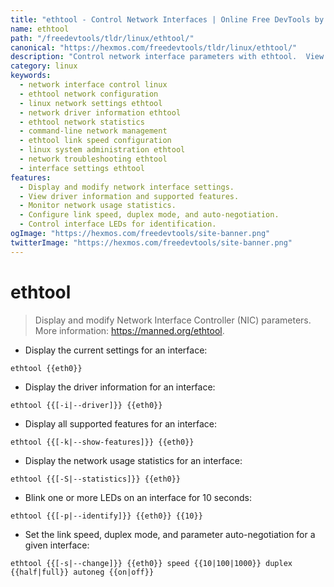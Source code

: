 ```yaml
---
title: "ethtool - Control Network Interfaces | Online Free DevTools by Hexmos"
name: ethtool
path: "/freedevtools/tldr/linux/ethtool/"
canonical: "https://hexmos.com/freedevtools/tldr/linux/ethtool/"
description: "Control network interface parameters with ethtool.  View network statistics, configure link settings, and troubleshoot network issues. Free online tool, no registration required."
category: linux
keywords:
  - network interface control linux
  - ethtool network configuration
  - linux network settings ethtool
  - network driver information ethtool
  - ethtool network statistics
  - command-line network management
  - ethtool link speed configuration
  - linux system administration ethtool
  - network troubleshooting ethtool
  - interface settings ethtool
features:
  - Display and modify network interface settings.
  - View driver information and supported features.
  - Monitor network usage statistics.
  - Configure link speed, duplex mode, and auto-negotiation.
  - Control interface LEDs for identification.
ogImage: "https://hexmos.com/freedevtools/site-banner.png"
twitterImage: "https://hexmos.com/freedevtools/site-banner.png"
---
```


# ethtool

> Display and modify Network Interface Controller (NIC) parameters.
> More information: <https://manned.org/ethtool>.

- Display the current settings for an interface:

`ethtool {{eth0}}`

- Display the driver information for an interface:

`ethtool {{[-i|--driver]}} {{eth0}}`

- Display all supported features for an interface:

`ethtool {{[-k|--show-features]}} {{eth0}}`

- Display the network usage statistics for an interface:

`ethtool {{[-S|--statistics]}} {{eth0}}`

- Blink one or more LEDs on an interface for 10 seconds:

`ethtool {{[-p|--identify]}} {{eth0}} {{10}}`

- Set the link speed, duplex mode, and parameter auto-negotiation for a given interface:

`ethtool {{[-s|--change]}} {{eth0}} speed {{10|100|1000}} duplex {{half|full}} autoneg {{on|off}}`
